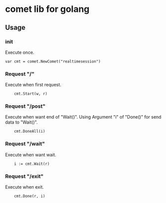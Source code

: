 # comet lib for golang

## Usage

### init
Execute once.

```
var cmt = comet.NewComet("realtimesession")
```

### Request "/"
Execute when first request.

```
	cmt.Start(w, r)
```

### Request "/post"
Execute when want end of "Wait()".
Using Argument "i" of "Done()" for send data to "Wait()".

```
	cmt.DoneAll(i)
```

### Request "/wait"
Execute when want wait.

```
	i := cmt.Wait(r)
```

### Request "/exit"
Execute when exit.

```
	cmt.Done(r, i)
```